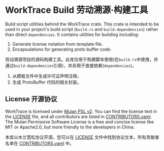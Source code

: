 # WorkTrace Build 劳动溯源·构建工具

Build script utilities behind the WorkTrace crate. This crate is intended to be used in your project's build script (`build.rs` and `build-dependencies`) rather than direct `dependencies`. It contains utilities for building including:

1. Generate license notation from template file.
2. Encapsulations for generating proto buffer code.

劳动溯源项目的源码构建工具。此库仅用于构建脚本使用(在`build.rs`中使用，并通过`build-dependencies`引用)，并非用于直接依赖(`dependencies`)。

1. 从模板文件中生成许可证声明注释。
2. 生成 ProtoBuffer 代码的相关封装。

## License 开源协议

WorkTrace is licensed under [Mulan PSL v2](http://license.coscl.org.cn/MulanPSL2). You can find the license text in the [LICENSE](../LICENSE) file, and all contributors are listed in [CONTRIBUTORS.yaml](../CONTRIBUTORS.yaml). The Mulan Permissive Software License is a free and concise license like MIT or Apache2.0, but more friendly to the developers in China.

本库以木兰宽松协议开源。您可以在 [LICENSE](../LICENSE) 文件中找到协议文本，所有贡献者名单在 [CONTRIBUTORS.yaml](../CONTRIBUTORS.yaml) 中。
